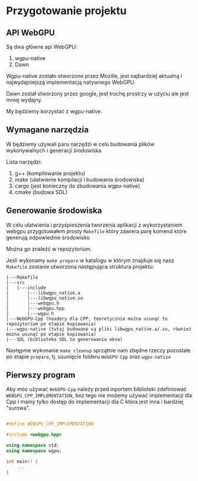 # Przygotowanie projektu

## API WebGPU

Są dwa główne api WebGPU:
1. wgpu-native
2. Dawn

Wgpu-native zostało stworzone przez Mozille, jest najbardziej aktualną i najwydajniejszą implementacją natywnego WebGPU.

Dawn został stworzony przez google, jest trochę prostrzy w użyciu ale jest mniej wydajny.

My będziemy korzystać z wgpu-native.

## Wymagane narzędzia

W będziemy używali paru narzędzi w celu budowania plików wykonywalnych i generacji środowiska

Lista narzędzi:
1. g++ (kompilowanie projektu)
2. make (ułatwienie kompilacji i budowania środowiska)
3. cargo (jest konieczny do zbudowania wgpu-native)
4. cmake (budowa SDL)

## Generowanie środowiska

W celu ułatwienia i przyśpieszenia tworzenia aplikacji z wykorzystaniem webgpu przygotowałem prosty `Makefile` który zawiera parę komend które generują odpowiednie środowisko

Można go znaleźć w repozytorium.

Jeśli wykonamy `make prepare` w katalogu w którym znajduje się nasz `Makefile` zostanie utworzona następująca struktura projektu:

```
|---Makefile
|---src
|   |---include
|       |---libwgpu_native.a
|       |---libwgpu_native.so
|       |---webgpu.h
|       |---webgpu.hpp
|       |---wgpu.h
|---WebGPU-Cpp (headery dla CPP, teoretycznie można usunąć to repozytorium po etapie kopiowania)
|---wgpu-native (tutaj budowane są pliki libwgpu_native.a/.so, również można usunąć po etapie kopiowania)
|---SDL (biblioteka SDL to generowania okna)
```

Następnie wykonanie `make cleanup` sprzątnie nam zbędne rzeczy pozostałe po etapie `prepare`, tj. usunięcie folderu `WebGPU-Cpp` oraz `wgpu-native`

## Pierwszy program

Aby móc używać `WebGPU-Cpp` należy przed inportem biblioteki zdefiniować `WEBGPU_CPP_IMPLEMENTATION`, bez tego nie możemy używać implementacji dla Cpp i mamy tylko dostęp do implementacji dla C która jest inna i bardziej "surowa".

```cpp

#define WEBGPU_CPP_IMPLEMENTATION

#include <webgpu.hpp>

using namespace std;
using namespace wgpu;

int main() {
	...
}
```